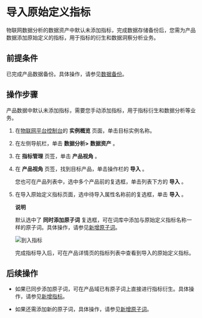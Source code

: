 导入原始定义指标 
=============================

物联网数据分析的数据资产中默认未添加指标，完成数据存储备份后，您需为产品数据添加原始定义的指标，用于指标的衍生和数据洞察分析业务。

前提条件 
-------------------------

已完成产品数据备份。具体操作，请参见[数据备份]()。

操作步骤 
-------------------------

产品数据中默认未添加指标，需要您手动添加指标，用于指标衍生和数据分析等业务。

1. 在[物联网平台控制台](http://iot.console.aliyun.com/)的 **实例概览** 页面，单击目标实例名称。

   

2. 在左侧导航栏，单击 **数据分析\>** **数据资产** 。

   

3. 在 **指标管理** 页签，单击 **产品视角** 。

   

4. 在 **产品视角** 页签，找到目标产品，单击操作栏的 **导入** 。

   您也可在产品列表中，选中多个产品前的复选框，单击列表下方的 **导入** 。
   

5. 在导入原始定义指标页面，选中待导入属性名称前的复选框，单击 **导入** 。

   **说明**

   默认选中了 **同时添加原子词** 复选框，可在词库中添加与原始定义指标名称一样的原子词。具体操作，请参见[新增原子词]()。

   ![到入指标](//static-aliyun-doc.oss-cn-hangzhou.aliyuncs.com/assets/img/zh-CN/0664574061/p171184.png)

   完成指标导入后，可在产品详情页的指标列表中查看到导入的原始定义指标。
   




后续操作 
-------------------------

* 如果已同步添加原子词，可在产品域已有原子词上直接进行指标衍生。具体操作，请参见[新增指标]()。

  

* 如果还需添加新的原子词，具体操作，请参见[新增原子词]()。

  



